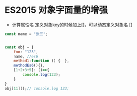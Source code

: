 # ES2015 对象字面量的增强
- 计算属性名 定义对象key的时候加上[]，可以动态定义对象名 [] 
```javascript
const name = "张三";


const obj = {
    foo: "123",
    name, //es6
    method1:function () {  },
    methodEs6(){},
    [1+2+3+5]: ()=>{
        console.log(123);
    }
}
obj[11]();// console.log 123;
```
